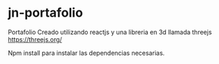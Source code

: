 # jn-portafolio
Portafolio
Creado utilizando reactjs y una libreria en 3d llamada threejs https://threejs.org/

Npm install para instalar las dependencias necesarias.
